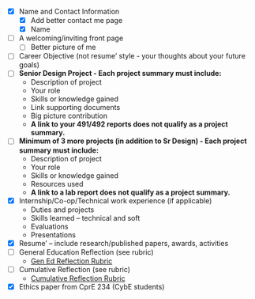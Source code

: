 - [x] Name and Contact Information
  - [x] Add better contact me page
  - [x] Name
- [ ] A welcoming/inviting front page
  - [ ] Better picture of me
- [ ] Career Objective (not resume’ style - your thoughts about your future goals)
- [ ] **Senior Design Project - Each project summary must include:**
  - Description of project
  - Your role
  - Skills or knowledge gained
  - Link supporting documents
  - Big picture contribution
  - **A link to your 491/492 reports does not qualify as a project summary.**
- [ ] **Minimum of 3 more projects (in addition to Sr Design) - Each project summary must include:**
  - Description of project
  - Your role
  - Skills or knowledge gained
  - Resources used
  - **A link to a lab report does not qualify as a project summary.**
- [x] Internship/Co-op/Technical work experience (if applicable)
  - Duties and projects
  - Skills learned – technical and soft
  - Evaluations
  - Presentations
- [x] Resume’ – include research/published papers, awards, activities
- [ ] General Education Reflection (see rubric)
  - [Gen Ed Reflection Rubric](https://canvas.iastate.edu/courses/102767/files/23745783?module_item_id=5639601)
- [ ] Cumulative Reflection (see rubric)
  - [Cumulative Reflection Rubric](https://canvas.iastate.edu/courses/102767/files/23745693?module_item_id=5639598)
- [x] Ethics paper from CprE 234 (CybE students)